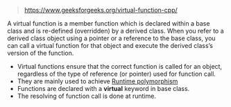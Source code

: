 >https://www.geeksforgeeks.org/virtual-function-cpp/

A virtual function is a member function which is declared within a base class and is re-defined (overridden) by a derived class. When you refer to a derived class object using a pointer or a reference to the base class, you can call a virtual function for that object and execute the derived class’s version of the function. 

-   Virtual functions ensure that the correct function is called for an object, regardless of the type of reference (or pointer) used for function call.
-   They are mainly used to achieve [Runtime polymorphism](https://www.geeksforgeeks.org/polymorphism-in-c/)
-   Functions are declared with a **virtual** keyword in base class.
-   The resolving of function call is done at runtime.